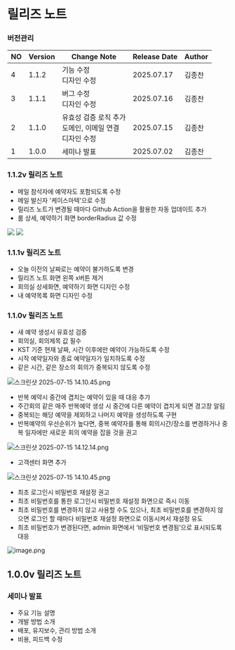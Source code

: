# 릴리즈 노트

### 버전관리

| NO | Version | Change Note | Release Date | Author |
| --- | --- | --- | --- | --- |
| 4 | 1.1.2 | 기능 수정<br>디자인 수정 | 2025.07.17 | 김종찬  |
| 3 | 1.1.1 | 버그 수정<br>디자인 수정 | 2025.07.16 | 김종찬  |
| 2 | 1.1.0 | 유효성 검증 로직 추가<br>도메인, 이메일 연결<br>디자인 수정  | 2025.07.15 | 김종찬 |
| 1 | 1.0.0 | 세미나 발표 | 2025.07.02 | 김종찬  |

### 1.1.2v 릴리즈 노트

- 메일 참석자에 예약자도 포함되도록 수정 
- 메일 발신자 '케이스마텍'으로 수정  
- 릴리즈 노트가 변경될 때마다 Github Action을 활용한 자동 업데이트 추가
- 룸 상세, 예약하기 화면 borderRadius 값 수정 

![](https://uygiaejuijgwotpuiltj.supabase.co/storage/v1/object/public/contents//release_note_112_1.png)
![](https://uygiaejuijgwotpuiltj.supabase.co/storage/v1/object/public/contents//release_note_112_2.png)


### 1.1.1v 릴리즈 노트

- 오늘 이전의 날짜로는 예약이 불가하도록 변경 
- 릴리즈 노트 화면 왼쪽 x버튼 제거 
- 회의실 상세화면, 예약하기 화면 디자인 수정 
- 내 예약목록 화면 디자인 수정 

### 1.1.0v 릴리즈 노트

- 새 예약 생성시 유효성 검증
- 회의실, 회의제목 값 필수
- KST 기준 현재 날짜, 시간 이후에만 예약이 가능하도록 수정
- 시작 예약일자와 종료 예약일자가 일치하도록 수정
- 같은 시간, 같은 장소의 회의가 중복되지 않도록 수정

![스크린샷 2025-07-15 14.10.45.png](https://uygiaejuijgwotpuiltj.supabase.co/storage/v1/object/public/contents//release_note_110_1.png)

- 반복 예약시 중간에 겹치는 예약이 있을 때 대응 추가
- 주간회의 같은 매주 반복예약 생성 시 중간에 다른 예약이 겹치게 되면 경고창 알림
- 중복되는 해당 예약을 제외하고 나머지 예약을 생성하도록 구현
- 반복예약의 우선순위가 높다면, 중복 예약자를 통해 회의시간/장소를 변경하거나 중복 일자에만 새로운 회의 예약을 잡을 것을 권고

![스크린샷 2025-07-15 14.12.14.png](https://uygiaejuijgwotpuiltj.supabase.co/storage/v1/object/public/contents//release_note_110_2.png)

- 고객센터 화면 추가

![스크린샷 2025-07-15 14.10.45.png](https://uygiaejuijgwotpuiltj.supabase.co/storage/v1/object/public/contents//release_note_110_3.png)

- 최초 로그인시 비밀번호 재설정 권고
- 최초 비밀번호를 통한 로그인시 비밀번호 재설정 화면으로 즉시 이동
- 최초 비밀번호를 변경하지 않고 사용할 수도 있으나, 최초 비밀번호를 변경하지 않으면 로그인 할 때마다 비밀번호 재설정 화면으로 이동시켜서 재설정 유도
- 최초 비밀번호가 변경된다면, admin 화면에서 ‘비밀번호 변경됨’으로 표시되도록 대응

![image.png](https://uygiaejuijgwotpuiltj.supabase.co/storage/v1/object/public/contents//release_note_110_4.png)

## 1.0.0v 릴리즈 노트

### 세미나 발표

- 주요 기능 설명
- 개발 방법 소개
- 배포, 유지보수, 관리 방법 소개
- 비용, 피드백 수정
